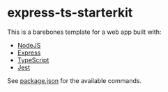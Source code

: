 # express-ts-starterkit
This is a barebones template for a web app built with:
* [NodeJS](https://nodejs.org/)
* [Express](https://expressjs.com/)
* [TypeScript](https://www.typescriptlang.org/)
* [Jest](https://jestjs.io/)

See [package.json](package.json) for the available commands.